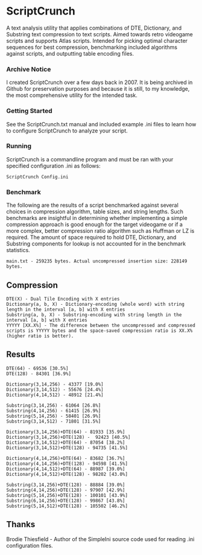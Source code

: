 # ScriptCrunch

A text analysis utility that applies combinations of DTE, Dictionary, and Substring text compression to text scripts. Aimed towards retro videogame scripts and supports Atlas scripts. Intended for picking optimal character sequences for best compression, benchmarking included algorithms against scripts, and outputting table encoding files.

### Archive Notice

I created ScriptCrunch over a few days back in 2007. It is being archived in Github for preservation purposes and because it is still, to my knowledge, the most comprehensive utility for the intended task.

### Getting Started

See the ScriptCrunch.txt manual and included example .ini files to learn how to configure ScriptCrunch to analyze your script.

### Running

ScriptCrunch is a commandline program and must be ran with your specified configuration .ini as follows:

```ScriptCrunch Config.ini```

### Benchmark

The following are the results of a script benchmarked against several choices in compression algorithm, table sizes, and string lengths. Such benchmarks are insightful in determining whether implementing a simple compression approach is good enough for the target videogame or if a more complex, better compression ratio algorithm such as Huffman or LZ is required. The amount of space required to hold DTE, Dictionary, and Substring components for lookup is not accounted for in the benchmark statistics.

```main.txt - 259235 bytes. Actual uncompressed insertion size: 228149 bytes.```

## Compression
```
DTE(X) - Dual Tile Encoding with X entries
Dictionary(a, b, X) - Dictionary-encoding (whole word) with string length in the interval [a, b] with X entries
Substring(a, b, X) - Substring-encoding with string length in the interval [a, b] with X entries
YYYYY [XX.X%] - The difference between the uncompressed and compressed scripts is YYYYY bytes and the space-saved compression ratio is XX.X% (higher ratio is better).
```

## Results
```
DTE(64) - 69536 [30.5%]
DTE(128) - 84301 [36.9%]

Dictionary(3,14,256) - 43377 [19.0%]
Dictionary(3,14,512) - 55676 [24.4%]
Dictionary(4,14,512) - 48912 [21.4%]

Substring(3,14,256) - 61064 [26.8%]
Substring(4,14,256) - 61415 [26.9%]
Substring(5,14,256) - 58401 [26.9%]
Substring(3,14,512) - 71801 [31.5%]

Dictionary(3,14,256)+DTE(64) - 81933 [35.9%]
Dictionary(3,14,256)+DTE(128) -  92423 [40.5%]
Dictionary(3,14,512)+DTE(64) - 87054 [38.2%]
Dictionary(3,14,512)+DTE(128) - 94735 [41.5%]

Dictionary(4,14,256)+DTE(64) - 83682 [36.7%]
Dictionary(4,14,256)+DTE(128) - 94598 [41.5%]
Dictionary(4,14,512)+DTE(64) - 88987 [39.0%]
Dictionary(4,14,512)+DTE(128) - 98202 [43.0%]

Substring(3,14,256)+DTE(128) - 88884 [39.0%] 
Substring(4,14,256)+DTE(128) - 97907 [42.9%]
Substring(5,14,256)+DTE(128) - 100101 [43.9%]
Substring(6,14,256)+DTE(128) - 99867 [43.8%]
Substring(5,14,512)+DTE(128) - 105502 [46.2%]
```

## Thanks

Brodie Thiesfield - Author of the SimpleIni source code used for reading .ini configuration files.
